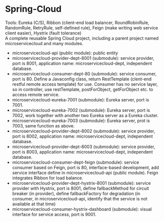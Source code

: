 # Spring-Cloud  
Tools: Eureka (C/S), Ribbon (client-end load balancer, RoundRobinRule, RandomRule, RetryRule, self-defined rule), Feign (make writing web service client easier), Hystrix (fault tolerance)     
A complete reusable Spring Cloud project, including a parent project named microservicecloud and many modules.  
* microservicecloud-api (public module): public entity  
* microservicecloud-provider-dept-8001 (submodule): service provider, port is 8001, application name: microservicecloud-dept, independent database.      
* microservicecloud-consumer-dept-80 (submodule): service consumer, port is 80. Define a Javaconfig class, return RestTemplate (clent-end  restful remote access template) for use. Consumer has no service layer, so in controller, use restTemplate, postForObject, getForObject etc. to access remote service.  
* microservicecloud-eureka-7001 (submodule): Eureka server, port is 7001.  
* microservicecloud-eureka-7002 (submodule): Eureka server, port is 7002, work together with another two Eureka server as a Eureka cluster.  
* microservicecloud-eureka-7003 (submodule): Eureka server, prot is 7003, same function as above.
* microservicecloud-provider-dept-8002 (submodule): service provider, port is 8002, application name: microservicecloud-dept, independent database.      
* microservicecloud-provider-dept-8003 (submodule): service provider, port is 8003, application name: microservicecloud-dept, independent database.    
* microservicecloud-consumer-dept-feign (submodule): service consumer based on Feign, port is 80, interface-based development, add service interface define in  microservicecloud-api (public module). Feign integrates Ribbon for load balance.  
* microservicecloud-provider-dept-hystrix-8001 (submodule): service provider with Hystrix, port is 8001, define fallbackMethod for circuit breaker (in provider), define fallbackFactory for degradation (in consumer, in microservicecloud-api, identify that the service is not available at that time)    
* microservicecloud-consumer-hystrix-dashboard (submodule): visual interface for service access, port is 9001.  

